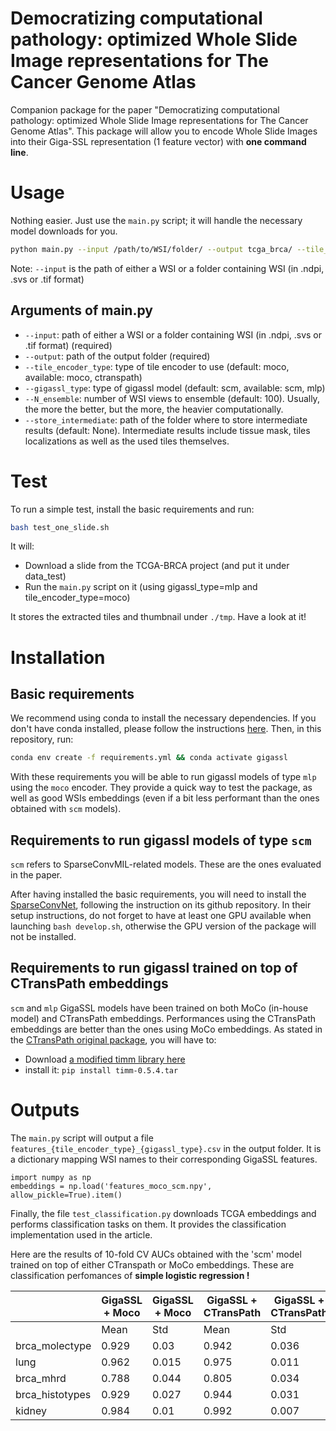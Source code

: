 # Democratizing computational pathology: optimized Whole Slide Image representations for The Cancer Genome Atlas

Companion package for the paper "Democratizing computational pathology: optimized Whole Slide Image representations for The Cancer Genome Atlas".
This package will allow you to encode Whole Slide Images into their Giga-SSL representation (1 feature vector) with **one command line**.

# Usage

Nothing easier. Just use the `main.py` script; it will handle the necessary model downloads for you.

```bash
python main.py --input /path/to/WSI/folder/ --output tcga_brca/ --tile_encoder_type moco
```

Note: `--input` is the path of either a WSI or a folder containing WSI (in .ndpi, .svs or .tif format)

## Arguments of main.py

- `--input`: path of either a WSI or a folder containing WSI (in .ndpi, .svs or .tif format) (required)
- `--output`: path of the output folder (required)
- `--tile_encoder_type`: type of tile encoder to use (default: moco, available: moco, ctranspath)
- `--gigassl_type`: type of gigassl model (default: scm, available: scm, mlp)
- `--N_ensemble`: number of WSI views to ensemble (default: 100). Usually, the more the better, but the more, the heavier computationally.
- `--store_intermediate`: path of the folder where to store intermediate results (default: None). Intermediate results include tissue mask, tiles localizations as well as the used tiles themselves.

# Test

To run a simple test, install the basic requirements and run:

```bash
bash test_one_slide.sh
```

It will:

* Download a slide from the TCGA-BRCA project (and put it under data_test)
* Run the `main.py` script on it (using gigassl_type=mlp and tile_encoder_type=moco)

It stores the extracted tiles and thumbnail under `./tmp`. Have a look at it!

# Installation

## Basic requirements

We recommend using conda to install the necessary dependencies. If you don't have conda installed, please follow the instructions [here](https://docs.conda.io/projects/conda/en/latest/user-guide/install/).
Then, in this repository, run:

```bash
conda env create -f requirements.yml && conda activate gigassl
```

With these requirements you will be able to run gigassl models of type `mlp` using the `moco` encoder.
They provide a quick way to test the package, as well as good WSIs embeddings (even if a bit less performant than the ones obtained with `scm` models).

## Requirements to run gigassl models of type `scm`

`scm` refers to SparseConvMIL-related models. These are the ones evaluated in the paper.

After having installed the basic requirements, you will need to install the [SparseConvNet](https://github.com/facebookresearch/SparseConvNet), following the instruction on its github repository.
In their setup instructions, do not forget to have at least one GPU available when launching `bash develop.sh`, otherwise the GPU version of the package will not be installed.

## Requirements to run gigassl trained on top of CTransPath embeddings

`scm` and `mlp` GigaSSL models have been trained on both MoCo (in-house model) and CTransPath embeddings.
Performances using the CTransPath embeddings are better than the ones using MoCo embeddings.
As stated in the [CTransPath original package](https://github.com/Xiyue-Wang/TransPath), you will have to:

* Download [a modified timm library here](https://drive.google.com/file/d/1JV7aj9rKqGedXY1TdDfi3dP07022hcgZ/view?usp=sharing)
* install it: `pip install timm-0.5.4.tar`

# Outputs

The `main.py` script will output a file `features_{tile_encoder_type}_{gigassl_type}.csv` in the output folder.
It is a dictionary mapping WSI names to their corresponding GigaSSL features.

```
import numpy as np
embeddings = np.load('features_moco_scm.npy', allow_pickle=True).item()
```

Finally, the file `test_classification.py` downloads TCGA embeddings and performs classification tasks on them.
It provides the classification implementation used in the article.

Here are the results of 10-fold CV AUCs obtained with the 'scm' model trained on top of either CTranspath or MoCo embeddings. These are classification perfomances of **simple logistic regression !**

|                 | GigaSSL + Moco | GigaSSL + Moco | GigaSSL + CTransPath | GigaSSL + CTransPath |
| --------------- | -------------- | -------------- | -------------------- | -------------------- |
|                 | Mean           | Std            | Mean                 | Std                  |
| brca_molectype  | 0.929          | 0.03           | 0.942                | 0.036                |
| lung            | 0.962          | 0.015          | 0.975                | 0.011                |
| brca_mhrd       | 0.788          | 0.044          | 0.805                | 0.034                |
| brca_histotypes | 0.929          | 0.027          | 0.944                | 0.031                |
| kidney          | 0.984          | 0.01           | 0.992                | 0.007                |

